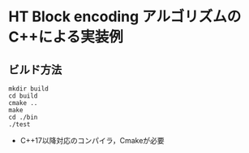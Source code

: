 # HT Block encoding アルゴリズムのC++による実装例

## ビルド方法
```
mkdir build
cd build
cmake ..
make
cd ./bin
./test
```
- C++17以降対応のコンパイラ，Cmakeが必要
